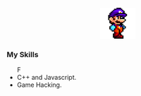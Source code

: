 <p align="center">
    <img src="images/mario.gif" width="80" height="70">
</p>

<h3 id="my-skills">My Skills</h3>
<ul>F
    <li>C++ and Javascript.</li>
    <li>Game Hacking.</li>
</ul>
